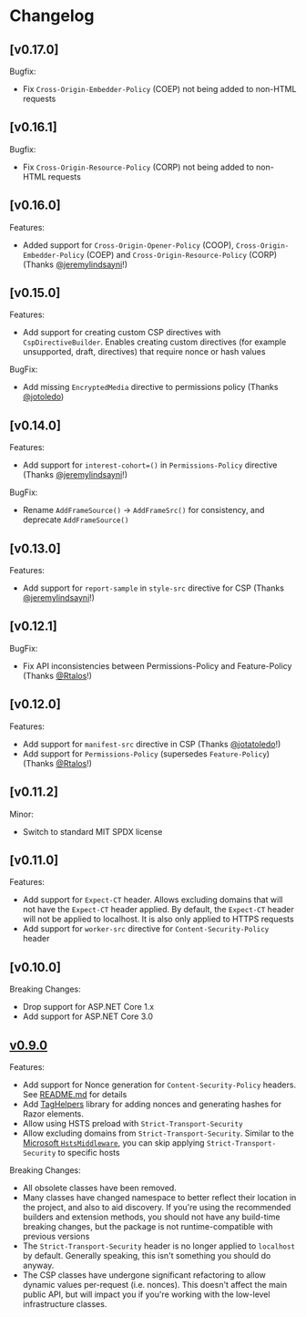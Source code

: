# Changelog

## [v0.17.0]

Bugfix:

* Fix `Cross-Origin-Embedder-Policy` (COEP) not being added to non-HTML requests

## [v0.16.1]

Bugfix:

* Fix `Cross-Origin-Resource-Policy` (CORP) not being added to non-HTML requests

## [v0.16.0]

Features:

* Added support for `Cross-Origin-Opener-Policy` (COOP), `Cross-Origin-Embedder-Policy` (COEP) and `Cross-Origin-Resource-Policy` (CORP) (Thanks [@jeremylindsayni](https://github.com/jeremylindsayni)!)

## [v0.15.0]

Features:

* Add support for creating custom CSP directives with `CspDirectiveBuilder`. Enables creating custom directives (for example unsupported, draft, directives) that require nonce or hash values

BugFix:

* Add missing `EncryptedMedia` directive to permissions policy (Thanks [@jotoledo](https://github.com/jotatoledo))


## [v0.14.0]

Features:

* Add support for `interest-cohort=()` in `Permissions-Policy` directive (Thanks [@jeremylindsayni](https://github.com/jeremylindsayni)!)

BugFix: 

* Rename `AddFrameSource()` -> `AddFrameSrc()` for consistency, and deprecate `AddFrameSource()`

## [v0.13.0]

Features:

* Add support for `report-sample` in `style-src` directive for CSP (Thanks [@jeremylindsayni](https://github.com/jeremylindsayni)!)

## [v0.12.1]

BugFix:

* Fix API inconsistencies between Permissions-Policy and Feature-Policy (Thanks [@Rtalos](https://github.com/Rtalos)!)
 
## [v0.12.0]

Features:

* Add support for `manifest-src` directive in CSP (Thanks [@jotatoledo](https://github.com/jotatoledo)!)
* Add support for `Permissions-Policy` (supersedes `Feature-Policy`) (Thanks [@Rtalos](https://github.com/Rtalos)!)

## [v0.11.2]

Minor:

* Switch to standard MIT SPDX license

## [v0.11.0]

Features:

* Add support for `Expect-CT` header. Allows excluding domains that will not have the `Expect-CT` header applied. By default, the `Expect-CT` header will not be applied to localhost. It is also only applied to HTTPS requests  
* Add support for `worker-src` directive for `Content-Security-Policy` header

## [v0.10.0]

Breaking Changes:

* Drop support for ASP.NET Core 1.x
* Add support for ASP.NET Core 3.0

## [v0.9.0]

Features:

* Add support for Nonce generation for `Content-Security-Policy` headers. See [README.md](https://github.com/andrewlock/NetEscapades.AspNetCore.SecurityHeaders/blob/master/README.md#using-nonces-and-generated-hashes-with-content-security-policy) for details
* Add [TagHelpers](https://www.nuget.org/packages/NetEscapades.AspNetCore.SecurityHeaders.TagHelpers/) library for adding nonces and generating hashes for Razor elements. 
* Allow using HSTS preload with `Strict-Transport-Security`
* Allow excluding domains from `Strict-Transport-Security`. Similar to the [Microsoft `HstsMiddleware`](https://github.com/aspnet/BasicMiddleware/blob/master/src/Microsoft.AspNetCore.HttpsPolicy/HstsMiddleware.cs), you can skip applying `Strict-Transport-Security` to specific hosts

Breaking Changes:

* All obsolete classes have been removed.
* Many classes have changed namespace to better reflect their location in the project, and also to aid discovery. If you're using the recommended builders and extension methods, you should not have any build-time breaking changes, but the package is not runtime-compatible with previous versions
* The `Strict-Transport-Security` header is no longer applied to `localhost` by default. Generally speaking, this isn't something you should do anyway.
* The CSP classes have undergone significant refactoring to allow dynamic values per-request (i.e. nonces). This doesn't affect the main public API, but will impact you if you're working with the low-level infrastructure classes.

[v0.9.0]: https://github.com/andrewlock/NetEscapades.AspNetCore.SecurityHeaders/compare/v0.8.0...0.9.0

